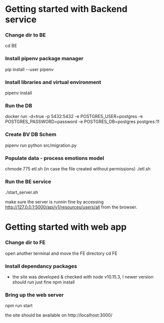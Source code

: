 

# Getting started with Backend service

### Change dir to BE
cd BE 

### Install pipenv package manager
pip install --user pipenv

### Install libraries and virtual environment
pipenv install

### Run the DB
docker run -d=true -p 5432:5432 -e POSTGRES_USER=postgres -e POSTGRES_PASSWORD=password -e POSTGRES_DB=postgres postgres:11

### Create BV DB Schem
pipenv run python src/migration.py


### Populate data - process emotions model
chmode 775 etl.sh (in case the file created without permissions)
./etl.sh

### Run the BE service
./start_server.sh

make sure the server is runnin fine by accessing http://127.0.0.1:5000/api/v1/resources/users/all from the browser.



# Getting started with web app

### Change dir to FE
open another terminal and move the FE directory
cd FE

### Install dependancy packages
* the site was developed & checked with node v10.15.3, I newer version should run just fine 
npm install

### Bring up the web server
npm run start

the site should be available on http://localhost:3000/

